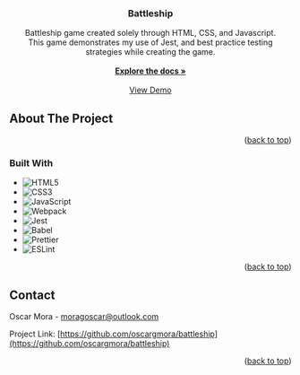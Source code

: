 <!-- Improved compatibility of back to top link: See: https://github.com/othneildrew/Best-README-Template/pull/73 -->
<a name="readme-top"></a>
<!--
*** Thanks for checking out the Best-README-Template. If you have a suggestion
*** that would make this better, please fork the repo and create a pull request
*** or simply open an issue with the tag "enhancement".
*** Don't forget to give the project a star!
*** Thanks again! Now go create something AMAZING! :D
-->

<h3 align="center">Battleship</h3>

  <p align="center">
    Battleship game created solely through HTML, CSS, and Javascript.
    <br />
    This game demonstrates my use of Jest, and best practice testing strategies while creating the game.
    <br />
    <br />
    <a href="https://github.com/oscargmora/battleship"><strong>Explore the docs »</strong></a>
    <br />
    <br />
    <a href="https://oscargmora.github.io/battleship/">View Demo</a>
  </p>
</div>


<!-- ABOUT THE PROJECT -->
## About The Project

<!-- [![Product Name Screen Shot][product-screenshot]](https://example.com) -->


<p align="right">(<a href="#readme-top">back to top</a>)</p>



### Built With

* ![HTML5](https://img.shields.io/badge/HTML5%20-%23E34F26.svg?style=for-the-badge&logo=html5&logoColor=white)
* ![CSS3](https://img.shields.io/badge/CSS%20-%231572B6.svg?style=for-the-badge&logo=css3&logoColor=white)
* ![JavaScript](https://img.shields.io/badge/JavaScript%20-%23F7DF1E.svg?style=for-the-badge&logo=javascript&logoColor=black)
* ![Webpack](https://img.shields.io/badge/Webpack%20-%23d91a60.svg?style=for-the-badge&logo=webpack)
* ![Jest](https://img.shields.io/badge/Jest%20-%2396727c.svg?style=for-the-badge&logo=jest&logoColor=white)
* ![Babel](https://img.shields.io/badge/Babel-601011.svg?style=for-the-badge&logo=babel)
* ![Prettier](https://img.shields.io/badge/Prettier-27333b.svg?style=for-the-badge&logo=prettier)
* ![ESLint](https://img.shields.io/badge/ESLint-5139c5.svg?style=for-the-badge&logo=eslint)

<p align="right">(<a href="#readme-top">back to top</a>)</p>

<!-- CONTACT -->
## Contact

Oscar Mora - moragoscar@outlook.com

Project Link: [https://github.com/oscargmora/battleship](https://github.com/oscargmora/battleship)

<p align="right">(<a href="#readme-top">back to top</a>)</p>
